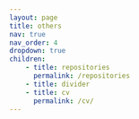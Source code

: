 ```yaml
---
layout: page
title: others
nav: true
nav_order: 4
dropdown: true
children:
    - title: repositories
      permalink: /repositories
    - title: divider
    - title: cv
      permalink: /cv/
---
```

